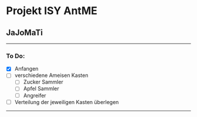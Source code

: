 # Projekt ISY AntME 
## JaJoMaTi
---
### To Do:
* [x] Anfangen
* [ ] verschiedene Ameisen Kasten
    * [ ] Zucker Sammler
    * [ ] Apfel Sammler
    * [ ] Angreifer
* [ ] Verteilung der jeweiligen Kasten überlegen
---